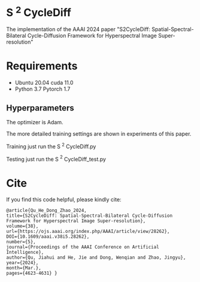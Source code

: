 # S $^2$ CycleDiff
The implementation of the AAAI 2024 paper "S2CycleDiff: Spatial-Spectral-Bilateral Cycle-Diffusion Framework for Hyperspectral Image Super-resolution"

# Requirements

- Ubuntu 20.04   cuda 11.0
- Python 3.7  Pytorch 1.7

## Hyperparameters

The optimizer is Adam.

The more detailed training settings are shown in experiments of this paper.

Training
just run the S $^2$ CycleDiff.py

Testing
just run the S $^2$ CycleDiff_test.py

# Cite
If you find this code helpful, please kindly cite:

```
@article{Qu_He_Dong_Zhao_2024,
title={S2CycleDiff: Spatial-Spectral-Bilateral Cycle-Diffusion Framework for Hyperspectral Image Super-resolution},
volume={38},
url={https://ojs.aaai.org/index.php/AAAI/article/view/28262},
DOI={10.1609/aaai.v38i5.28262},
number={5},
journal={Proceedings of the AAAI Conference on Artificial Intelligence},
author={Qu, Jiahui and He, Jie and Dong, Wenqian and Zhao, Jingyu},
year={2024},
month={Mar.},
pages={4623-4631} }

```
